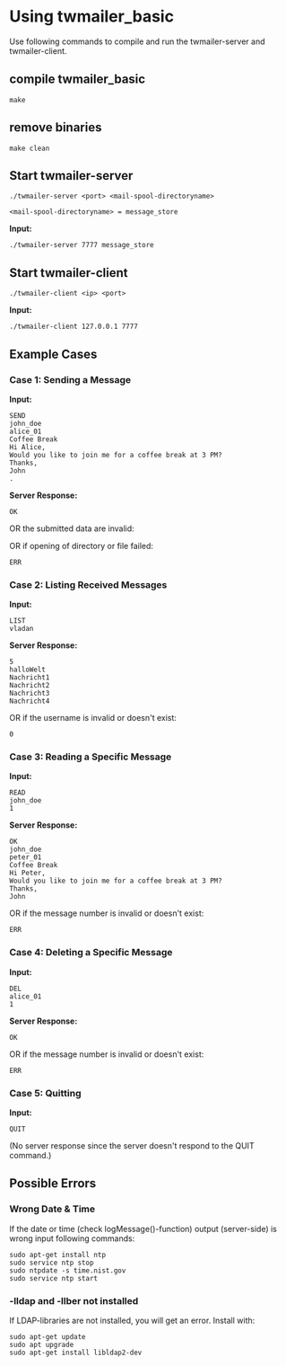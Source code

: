 # Using twmailer_basic
Use following commands to compile and run the twmailer-server and twmailer-client.

## compile twmailer_basic
```
make
```

## remove binaries
```
make clean
```

## Start twmailer-server
```
./twmailer-server <port> <mail-spool-directoryname>

<mail-spool-directoryname> = message_store
```
**Input:**
```
./twmailer-server 7777 message_store
```

## Start twmailer-client
```
./twmailer-client <ip> <port>
```
**Input:**
```
./twmailer-client 127.0.0.1 7777
```

## Example Cases

### Case 1: Sending a Message

**Input:**

```
SEND
john_doe
alice_01
Coffee Break
Hi Alice,
Would you like to join me for a coffee break at 3 PM?
Thanks,
John
.
```

**Server Response:**

```
OK
```

OR the submitted data are invalid:

OR if opening of directory or file failed:

```
ERR
```

### Case 2: Listing Received Messages

**Input:**

```
LIST
vladan
```

**Server Response:**

```
5
halloWelt
Nachricht1
Nachricht2
Nachricht3
Nachricht4
```

OR if the username is invalid or doesn't exist:

```
0
```

### Case 3: Reading a Specific Message

**Input:**

```
READ
john_doe
1
```

**Server Response:**

```
OK
john_doe
peter_01
Coffee Break
Hi Peter,
Would you like to join me for a coffee break at 3 PM?
Thanks,
John
```

OR if the message number is invalid or doesn't exist:

```
ERR
```

### Case 4: Deleting a Specific Message

**Input:**

```
DEL
alice_01
1
```

**Server Response:**

```
OK
```

OR if the message number is invalid or doesn't exist:

```
ERR
```

### Case 5: Quitting

**Input:**

```
QUIT
```

(No server response since the server doesn't respond to the QUIT command.)

## Possible Errors
### Wrong Date & Time
If the date or time (check logMessage()-function) output (server-side) is wrong input following commands:
```
sudo apt-get install ntp
sudo service ntp stop
sudo ntpdate -s time.nist.gov
sudo service ntp start
```
### -lldap and -llber not installed
If LDAP-libraries are not installed, you will get an error.
Install with:
```
sudo apt-get update
sudo apt upgrade
sudo apt-get install libldap2-dev
```